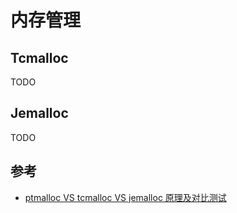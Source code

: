 # 内存管理



## Tcmalloc

TODO



## Jemalloc

TODO



## 参考

- [ptmalloc VS tcmalloc VS jemalloc 原理及对比测试](https://blog.csdn.net/u010601662/article/details/117134176)

